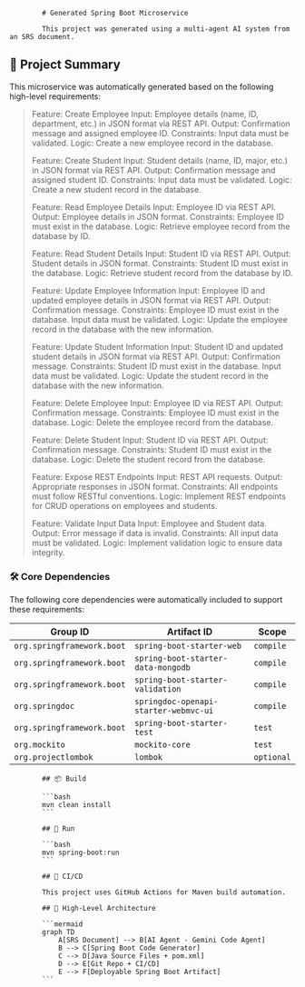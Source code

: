             # Generated Spring Boot Microservice

            This project was generated using a multi-agent AI system from an SRS document.

<!-- AI-SUMMARY-START -->

## 📝 Project Summary

This microservice was automatically generated based on the following high-level requirements:

> Feature: Create Employee
> Input: Employee details (name, ID, department, etc.) in JSON format via REST API.
> Output: Confirmation message and assigned employee ID.
> Constraints: Input data must be validated.
> Logic: Create a new employee record in the database.
> 
> Feature: Create Student
> Input: Student details (name, ID, major, etc.) in JSON format via REST API.
> Output: Confirmation message and assigned student ID.
> Constraints: Input data must be validated.
> Logic: Create a new student record in the database.
> 
> Feature: Read Employee Details
> Input: Employee ID via REST API.
> Output: Employee details in JSON format.
> Constraints: Employee ID must exist in the database.
> Logic: Retrieve employee record from the database by ID.
> 
> Feature: Read Student Details
> Input: Student ID via REST API.
> Output: Student details in JSON format.
> Constraints: Student ID must exist in the database.
> Logic: Retrieve student record from the database by ID.
> 
> Feature: Update Employee Information
> Input: Employee ID and updated employee details in JSON format via REST API.
> Output: Confirmation message.
> Constraints: Employee ID must exist in the database. Input data must be validated.
> Logic: Update the employee record in the database with the new information.
> 
> Feature: Update Student Information
> Input: Student ID and updated student details in JSON format via REST API.
> Output: Confirmation message.
> Constraints: Student ID must exist in the database. Input data must be validated.
> Logic: Update the student record in the database with the new information.
> 
> Feature: Delete Employee
> Input: Employee ID via REST API.
> Output: Confirmation message.
> Constraints: Employee ID must exist in the database.
> Logic: Delete the employee record from the database.
> 
> Feature: Delete Student
> Input: Student ID via REST API.
> Output: Confirmation message.
> Constraints: Student ID must exist in the database.
> Logic: Delete the student record from the database.
> 
> Feature: Expose REST Endpoints
> Input: REST API requests.
> Output: Appropriate responses in JSON format.
> Constraints: All endpoints must follow RESTful conventions.
> Logic: Implement REST endpoints for CRUD operations on employees and students.
> 
> Feature: Validate Input Data
> Input: Employee and Student data.
> Output: Error message if data is invalid.
> Constraints: All input data must be validated.
> Logic: Implement validation logic to ensure data integrity.

### 🛠️ Core Dependencies

The following core dependencies were automatically included to support these requirements:

| Group ID | Artifact ID | Scope |
|---|---|---|
| `org.springframework.boot` | `spring-boot-starter-web` | `compile` |
| `org.springframework.boot` | `spring-boot-starter-data-mongodb` | `compile` |
| `org.springframework.boot` | `spring-boot-starter-validation` | `compile` |
| `org.springdoc` | `springdoc-openapi-starter-webmvc-ui` | `compile` |
| `org.springframework.boot` | `spring-boot-starter-test` | `test` |
| `org.mockito` | `mockito-core` | `test` |
| `org.projectlombok` | `lombok` | `optional` |


<!-- AI-SUMMARY-END -->
            ## 📦 Build

            ```bash
            mvn clean install
            ```

            ## 🚀 Run

            ```bash
            mvn spring-boot:run
            ```

            ## 🤖 CI/CD

            This project uses GitHub Actions for Maven build automation.

            ## 🧠 High-Level Architecture

            ```mermaid
            graph TD
                A[SRS Document] --> B[AI Agent - Gemini Code Agent]
                B --> C[Spring Boot Code Generator]
                C --> D[Java Source Files + pom.xml]
                D --> E[Git Repo + CI/CD]
                E --> F[Deployable Spring Boot Artifact]
            ```
